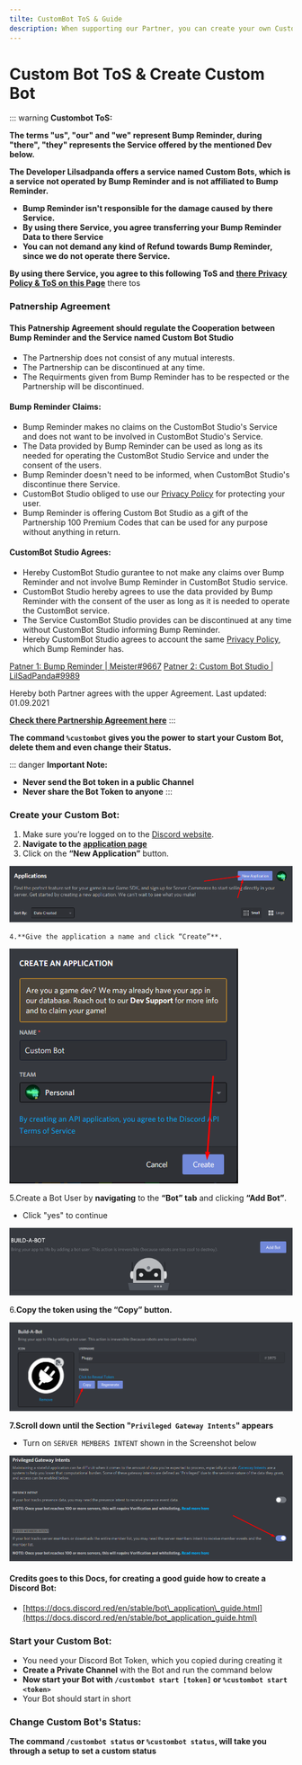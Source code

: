 ```yaml
---
tilte: CustomBot ToS & Guide
description: When supporting our Partner, you can create your own CustomBot!
---
```


# Custom Bot ToS & Create Custom Bot

::: warning
**Custombot ToS:**

**The terms "us", "our" and "we" represent Bump Reminder, during "there", "they" represents the Service offered by the mentioned Dev below.**

**The Developer Lilsadpanda offers a service named Custom Bots, which is a service not operated by Bump Reminder and is not affiliated to Bump Reminder.** 

* **Bump Reminder isn't responsible for the damage caused by there Service.**
* **By using there Service, you agree transferring your Bump Reminder Data to there Service**
* **You can not demand any kind of Refund towards Bump Reminder, since we do not operate there Service.**

**By using there Service, you agree to this following ToS and** [**there Privacy Policy & ToS on this Page**](https://github.com/LilSadPanda/custombotstudio) there tos

### Patnership Agreement

#### This Patnership Agreement should regulate the Cooperation between Bump Reminder and the Service named Custom Bot Studio

* The Partnership does not consist of any mutual interests. 
* The Partnership can be discontinued at any time.
* The Requirments given from Bump Reminder has to be respected or the Partnership will be discontinued.

#### Bump Reminder Claims:

* Bump Reminder makes no claims on the CustomBot Studio's Service and does not want to be involved in CustomBot Studio's Service.
* The Data provided by Bump Reminder can be used as long as its needed for operating the CustomBot Studio Service and under the consent of the users.
* Bump Reminder doesn't need to be informed, when CustomBot Studio's discontinue there Service.
* CustomBot Studio obliged to use our [Privacy Policy](https://bumpreminder.gitbook.io/privacy-policy) for protecting your user.
* Bump Reminder is offering Custom Bot Studio as a gift of the Partnership 100 Premium Codes that can be used for any purpose without anything in return.

#### CustomBot Studio Agrees:

* Hereby CustomBot Studio gurantee to not make any claims over Bump Reminder and not involve Bump Reminder in CustomBot Studio service. 
* CustomBot Studio hereby agrees to use the data provided by Bump Reminder with the consent of the user as long as it is needed to operate the CustomBot service.
* The Service CustomBot Studio provides can be discontinued at any time without CustomBot Studio informing Bump Reminder.
* Hereby CustomBot Studio agrees to account the same [Privacy Policy](https://bumpreminder.gitbook.io/privacy-policy), which Bump Reminder has.

[Patner 1: Bump Reminder \| Meister\#9667](https://discord.gg/dXJPy8m%20) 
[Patner 2: Custom Bot Studio \| LilSadPanda\#9989](https://discord.gg/9hXk693XKJ)

Hereby both Partner agrees with the upper Agreement. Last updated: 01.09.2021

[**Check there Partnership Agreement here**](https://github.com/LilSadPanda/custombotstudio)
:::

**The command `%custombot` gives you the power to start your Custom Bot, delete them and even change their Status.**

::: danger
**Important Note:**

* **Never send the Bot token in a public Channel**
* **Never share the Bot Token to anyone**
:::

### Create your Custom Bot:

1. Make sure you’re logged on to the [Discord website](https://discord.com/).
2. **Navigate to the** [**application page**](https://discord.com/developers/applications)
3. Click on the **“New Application”** button.

![](/assets/image%20%2861%29.png)

    4.**Give the application a name and click “Create”**.

![](/assets/image%20%2862%29.png)

  5.Create a Bot User by **navigating** to the **“Bot” tab** and clicking **“Add Bot”**.

* Click "yes" to continue

![](/assets/image%20%2845%29.png)

6.**Copy the token using the “Copy” button.**

![](/assets/image%20%2864%29.png)

**7.Scroll down until the Section "`Privileged Gateway Intents`" appears**

* Turn on `SERVER MEMBERS INTENT` shown in the Screenshot below

![](/assets/image%20%2865%29.png)

#### Credits goes to this Docs, for creating a good guide how to create a Discord Bot:

* [https://docs.discord.red/en/stable/bot\_application\_guide.html](https://docs.discord.red/en/stable/bot_application_guide.html)

### Start your Custom Bot:

* You need your Discord Bot Token, which you copied during creating it
* **Create a Private Channel** with the Bot and run the command below
* **Now start your Bot with `/custombot start [token]` or `%custombot start <token>`**
* Your Bot should start in short

### Change Custom Bot's Status:

**The command  `/custombot status` or `%custombot status`, will take you through a setup to set a custom status**

